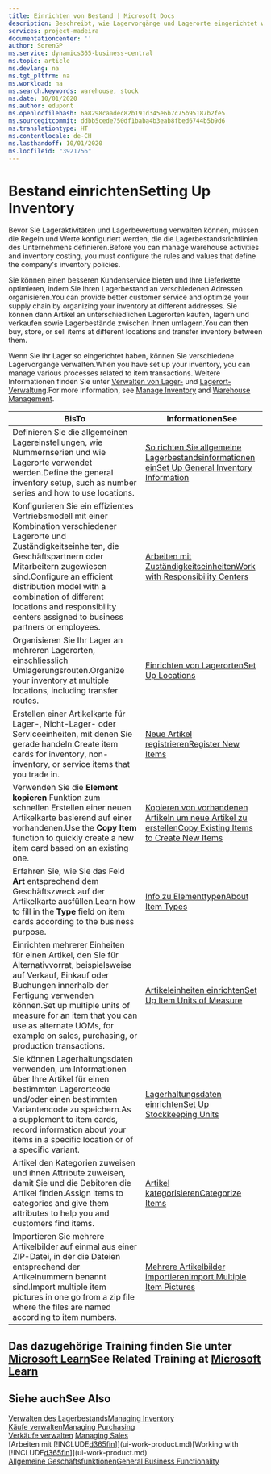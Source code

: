 ```yaml
---
title: Einrichten von Bestand | Microsoft Docs
description: Beschreibt, wie Lagervorgänge und Lagerorte eingerichtet werden, einschliesslich Umlagerungsrouten und Standorte wie Lagerorte.
services: project-madeira
documentationcenter: ''
author: SorenGP
ms.service: dynamics365-business-central
ms.topic: article
ms.devlang: na
ms.tgt_pltfrm: na
ms.workload: na
ms.search.keywords: warehouse, stock
ms.date: 10/01/2020
ms.author: edupont
ms.openlocfilehash: 6a8298caadec82b191d345e6b7c75b95187b2fe5
ms.sourcegitcommit: ddbb5cede750df1baba4b3eab8fbed6744b5b9d6
ms.translationtype: HT
ms.contentlocale: de-CH
ms.lasthandoff: 10/01/2020
ms.locfileid: "3921756"
---
```

# <a name="setting-up-inventory"></a><span data-ttu-id="e1682-103">Bestand einrichten</span><span class="sxs-lookup"><span data-stu-id="e1682-103">Setting Up Inventory</span></span>
<span data-ttu-id="e1682-104">Bevor Sie Lageraktivitäten und Lagerbewertung verwalten können, müssen die Regeln und Werte konfiguriert werden, die die Lagerbestandsrichtlinien des Unternehmens definieren.</span><span class="sxs-lookup"><span data-stu-id="e1682-104">Before you can manage warehouse activities and inventory costing, you must configure the rules and values that define the company's inventory policies.</span></span>

<span data-ttu-id="e1682-105">Sie können einen besseren Kundenservice bieten und Ihre Lieferkette optimieren, indem Sie Ihren Lagerbestand an verschiedenen Adressen organisieren.</span><span class="sxs-lookup"><span data-stu-id="e1682-105">You can provide better customer service and optimize your supply chain by organizing your inventory at different addresses.</span></span> <span data-ttu-id="e1682-106">Sie können dann Artikel an unterschiedlichen Lagerorten kaufen, lagern und verkaufen sowie Lagerbestände zwischen ihnen umlagern.</span><span class="sxs-lookup"><span data-stu-id="e1682-106">You can then buy, store, or sell items at different locations and transfer inventory between them.</span></span>

<span data-ttu-id="e1682-107">Wenn Sie Ihr Lager so eingerichtet haben, können Sie verschiedene Lagervorgänge verwalten.</span><span class="sxs-lookup"><span data-stu-id="e1682-107">When you have set up your inventory, you can manage various processes related to item transactions.</span></span> <span data-ttu-id="e1682-108">Weitere Informationen finden Sie unter [Verwalten von Lager-](inventory-manage-inventory.md) und [Lagerort-Verwaltung](warehouse-manage-warehouse.md).</span><span class="sxs-lookup"><span data-stu-id="e1682-108">For more information, see [Manage Inventory](inventory-manage-inventory.md) and [Warehouse Management](warehouse-manage-warehouse.md).</span></span>

| <span data-ttu-id="e1682-109">Bis</span><span class="sxs-lookup"><span data-stu-id="e1682-109">To</span></span> | <span data-ttu-id="e1682-110">Informationen</span><span class="sxs-lookup"><span data-stu-id="e1682-110">See</span></span> |
| --- | --- |
| <span data-ttu-id="e1682-111">Definieren Sie die allgemeinen Lagereinstellungen, wie Nummernserien und wie Lagerorte verwendet werden.</span><span class="sxs-lookup"><span data-stu-id="e1682-111">Define the general inventory setup, such as number series and how to use locations.</span></span> |[<span data-ttu-id="e1682-112">So richten Sie allgemeine Lagerbestandsinformationen ein</span><span class="sxs-lookup"><span data-stu-id="e1682-112">Set Up General Inventory Information</span></span>](inventory-how-setup-general.md) |
|<span data-ttu-id="e1682-113">Konfigurieren Sie ein effizientes Vertriebsmodell mit einer Kombination verschiedener Lagerorte und Zuständigkeitseinheiten, die Geschäftspartnern oder Mitarbeitern zugewiesen sind.</span><span class="sxs-lookup"><span data-stu-id="e1682-113">Configure an efficient distribution model with a combination of different locations and responsibility centers assigned to business partners or employees.</span></span>|[<span data-ttu-id="e1682-114">Arbeiten mit Zuständigkeitseinheiten</span><span class="sxs-lookup"><span data-stu-id="e1682-114">Work with Responsibility Centers</span></span>](inventory-responsibility-centers.md)|
| <span data-ttu-id="e1682-115">Organisieren Sie Ihr Lager an mehreren Lagerorten, einschliesslich Umlagerungsrouten.</span><span class="sxs-lookup"><span data-stu-id="e1682-115">Organize your inventory at multiple locations, including transfer routes.</span></span> |[<span data-ttu-id="e1682-116">Einrichten von Lagerorten</span><span class="sxs-lookup"><span data-stu-id="e1682-116">Set Up Locations</span></span>](inventory-how-register-new-items.md) |
| <span data-ttu-id="e1682-117">Erstellen einer Artikelkarte für Lager-, Nicht-Lager- oder Serviceeinheiten, mit denen Sie gerade handeln.</span><span class="sxs-lookup"><span data-stu-id="e1682-117">Create item cards for inventory, non-inventory, or service items that you trade in.</span></span> |[<span data-ttu-id="e1682-118">Neue Artikel registrieren</span><span class="sxs-lookup"><span data-stu-id="e1682-118">Register New Items</span></span>](inventory-how-register-new-items.md) |
|<span data-ttu-id="e1682-119">Verwenden Sie die **Element kopieren** Funktion zum schnellen Erstellen einer neuen Artikelkarte basierend auf einer vorhandenen.</span><span class="sxs-lookup"><span data-stu-id="e1682-119">Use the **Copy Item** function to quickly create a new item card based on an existing one.</span></span>|[<span data-ttu-id="e1682-120">Kopieren von vorhandenen Artikeln um neue Artikel zu erstellen</span><span class="sxs-lookup"><span data-stu-id="e1682-120">Copy Existing Items to Create New Items</span></span>](inventory-how-copy-items.md)|
|<span data-ttu-id="e1682-121">Erfahren Sie, wie Sie das Feld **Art** entsprechend dem Geschäftszweck auf der Artikelkarte ausfüllen.</span><span class="sxs-lookup"><span data-stu-id="e1682-121">Learn how to fill in the **Type** field on item cards according to the business purpose.</span></span>|[<span data-ttu-id="e1682-122">Info zu Elementtypen</span><span class="sxs-lookup"><span data-stu-id="e1682-122">About Item Types</span></span>](inventory-about-item-types.md)|
|<span data-ttu-id="e1682-123">Einrichten mehrerer Einheiten für einen Artikel, den Sie für Alternativvorrat, beispielsweise auf Verkauf, Einkauf oder Buchungen innerhalb der Fertigung verwenden können.</span><span class="sxs-lookup"><span data-stu-id="e1682-123">Set up multiple units of measure for an item that you can use as alternate UOMs, for example on sales, purchasing, or production transactions.</span></span>|[<span data-ttu-id="e1682-124">Artikeleinheiten einrichten</span><span class="sxs-lookup"><span data-stu-id="e1682-124">Set Up Item Units of Measure</span></span>](inventory-how-setup-units-of-measure.md)|
|<span data-ttu-id="e1682-125">Sie können Lagerhaltungsdaten verwenden, um Informationen über Ihre Artikel für einen bestimmten Lagerortcode und/oder einen bestimmten Variantencode zu speichern.</span><span class="sxs-lookup"><span data-stu-id="e1682-125">As a supplement to item cards, record information about your items in a specific location or of a specific variant.</span></span>|[<span data-ttu-id="e1682-126">Lagerhaltungsdaten einrichten</span><span class="sxs-lookup"><span data-stu-id="e1682-126">Set Up Stockkeeping Units</span></span>](inventory-how-to-set-up-stockkeeping-units.md)|
| <span data-ttu-id="e1682-127">Artikel den Kategorien zuweisen und ihnen Attribute zuweisen, damit Sie und die Debitoren die Artikel finden.</span><span class="sxs-lookup"><span data-stu-id="e1682-127">Assign items to categories and give them attributes to help you and customers find items.</span></span> |[<span data-ttu-id="e1682-128">Artikel kategorisieren</span><span class="sxs-lookup"><span data-stu-id="e1682-128">Categorize Items</span></span>](inventory-how-categorize-items.md) |
|<span data-ttu-id="e1682-129">Importieren Sie mehrere Artikelbilder auf einmal aus einer ZIP-Datei, in der die Dateien entsprechend der Artikelnummern benannt sind.</span><span class="sxs-lookup"><span data-stu-id="e1682-129">Import multiple item pictures in one go from a zip file where the files are named according to item numbers.</span></span>|[<span data-ttu-id="e1682-130">Mehrere Artikelbilder importieren</span><span class="sxs-lookup"><span data-stu-id="e1682-130">Import Multiple Item Pictures</span></span>](inventory-how-import-item-pictures.md)|

## <a name="see-related-training-at-microsoft-learn"></a><span data-ttu-id="e1682-131">Das dazugehörige Training finden Sie unter [Microsoft Learn](/learn/modules/trade-get-started-dynamics-365-business-central/)</span><span class="sxs-lookup"><span data-stu-id="e1682-131">See Related Training at [Microsoft Learn](/learn/modules/trade-get-started-dynamics-365-business-central/)</span></span>

## <a name="see-also"></a><span data-ttu-id="e1682-132">Siehe auch</span><span class="sxs-lookup"><span data-stu-id="e1682-132">See Also</span></span>
[<span data-ttu-id="e1682-133">Verwalten des Lagerbestands</span><span class="sxs-lookup"><span data-stu-id="e1682-133">Managing Inventory</span></span>](inventory-manage-inventory.md)  
[<span data-ttu-id="e1682-134">Käufe verwalten</span><span class="sxs-lookup"><span data-stu-id="e1682-134">Managing Purchasing</span></span>](purchasing-manage-purchasing.md)  
<span data-ttu-id="e1682-135">[Verkäufe verwalten](sales-manage-sales.md)  </span><span class="sxs-lookup"><span data-stu-id="e1682-135">[Managing Sales](sales-manage-sales.md)  </span></span>  
<span data-ttu-id="e1682-136">[Arbeiten mit [!INCLUDE[d365fin](includes/d365fin_md.md)]](ui-work-product.md)</span><span class="sxs-lookup"><span data-stu-id="e1682-136">[Working with [!INCLUDE[d365fin](includes/d365fin_md.md)]](ui-work-product.md)</span></span>  
[<span data-ttu-id="e1682-137">Allgemeine Geschäftsfunktionen</span><span class="sxs-lookup"><span data-stu-id="e1682-137">General Business Functionality</span></span>](ui-across-business-areas.md)

